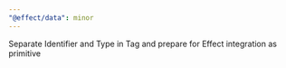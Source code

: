 ```yaml
---
"@effect/data": minor
---
```


Separate Identifier and Type in Tag and prepare for Effect integration as primitive

